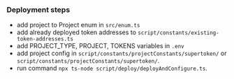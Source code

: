 ### Deployment steps

- add project to Project enum in `src/enum.ts`
- add already deployed token addresses to `script/constants/existing-token-addresses.ts`
- add PROJECT_TYPE, PROJECT, TOKENS variables in `.env`
- add project config in `script/constants/projectConstants/supertoken/` or `script/constants/projectConstants/supertoken/`.
- run command `npx ts-node script/deploy/deployAndConfigure.ts`.

